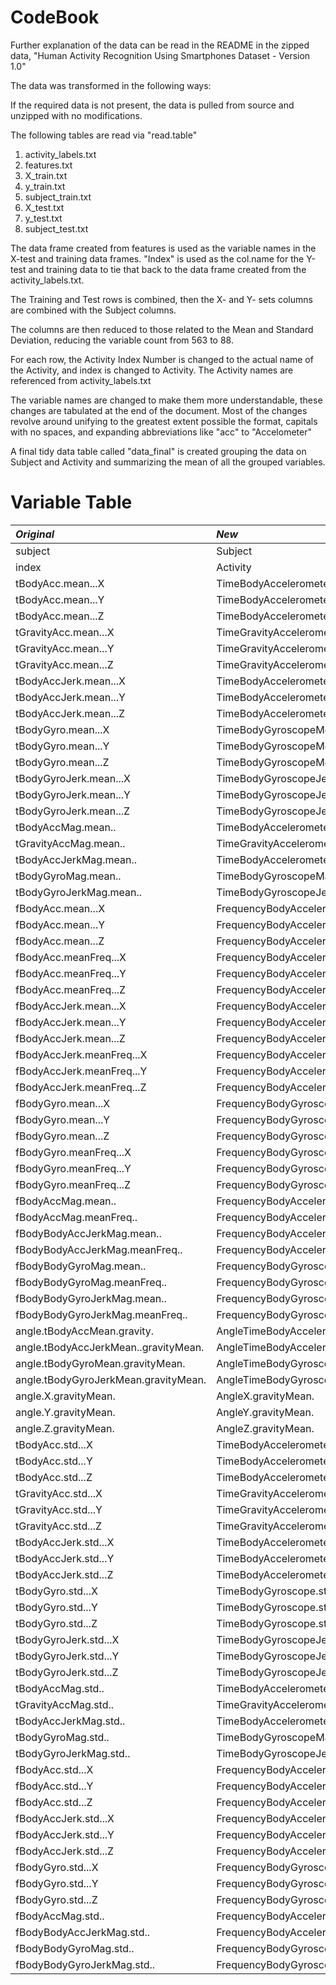 # CodeBook

Further explanation of the data can be read in the README in the zipped data, "Human Activity Recognition Using Smartphones Dataset - Version 1.0"

The data was transformed in the following ways:

If the required data is not present, the data is pulled from source and unzipped 
with no modifications.

The following tables are read via "read.table"

1) activity_labels.txt
2) features.txt
3) X_train.txt
4) y_train.txt
5) subject_train.txt
6) X_test.txt
7) y_test.txt
8) subject_test.txt

The data frame created from features is used as the variable names in the X-test and training data frames.  "Index" is used as the col.name for the Y-test and training data to tie that back to the data frame created from the activity_labels.txt.
 
The Training and Test rows is combined, then the X- and Y- sets columns are combined with the Subject columns.

The columns are then reduced to those related to the Mean and Standard Deviation,
reducing the variable count from 563 to 88.

For each row, the Activity Index Number is changed to the actual name of the Activity, and index is changed to Activity.  The Activity names are referenced from
activity_labels.txt

The variable names are changed to make them more understandable, these changes are tabulated at the end of the document.  Most of the changes revolve around unifying to the greatest extent possible the format, capitals with no spaces, and expanding abbreviations like "acc" to "Accelometer"

A final tidy data table called "data_final" is created grouping the data on Subject and Activity and summarizing the mean of all the grouped variables.


# Variable Table

|*Original*							  |	*New*											 |
|:------------------------------------|:-------------------------------------------------|
|subject 			                  |  Subject                      					 |
|index                           	  |	Activity       									 |
|tBodyAcc.mean...X 			          |	TimeBodyAccelerometerMean-X    					 |
|tBodyAcc.mean...Y 			          |	TimeBodyAccelerometerMean-Y      				 |
|tBodyAcc.mean...Z  			      |	TimeBodyAccelerometerMean-Z    					 |
|tGravityAcc.mean...X 			      |	TimeGravityAccelerometerMean-X   				 |
|tGravityAcc.mean...Y 			      |	TimeGravityAccelerometerMean-Y 					 | 
|tGravityAcc.mean...Z  			      |	TimeGravityAccelerometerMean-Z 					 |
|tBodyAccJerk.mean...X  		      |	TimeBodyAccelerometerJerkMean-X          		 |  
|tBodyAccJerk.mean...Y 			      |	TimeBodyAccelerometerJerkMean-Y      			 |
|tBodyAccJerk.mean...Z  		      |	TimeBodyAccelerometerJerkMean-Z      			 |  
|tBodyGyro.mean...X 			      |	TimeBodyGyroscopeMean-X                          |   
|tBodyGyro.mean...Y               	  |	TimeBodyGyroscopeMean-Y 						 |
|tBodyGyro.mean...Z  			      | TimeBodyGyroscopeMean-Z              			 |   
|tBodyGyroJerk.mean...X  		      |	TimeBodyGyroscopeJerkMean-X         			 |   
|tBodyGyroJerk.mean...Y      		  | TimeBodyGyroscopeJerkMean-Y        				 |
|tBodyGyroJerk.mean...Z      		  |	TimeBodyGyroscopeJerkMean-Z        				 |
|tBodyAccMag.mean..           		  |	TimeBodyAccelerometerMagnitudeMean..  			 |       
|tGravityAccMag.mean..         		  |	TimeGravityAccelerometerMagnitudeMean.. 		 |        
|tBodyAccJerkMag.mean..         	  |	TimeBodyAccelerometerJerkMagnitudeMean.. 		 |        
|tBodyGyroMag.mean..              	  |	TimeBodyGyroscopeMagnitudeMean..  				 |
|tBodyGyroJerkMag.mean..         	  |	TimeBodyGyroscopeJerkMagnitudeMean..  			 |
|fBodyAcc.mean...X               	  |	FrequencyBodyAccelerometerMean-X   				 |
|fBodyAcc.mean...Y                	  |	FrequencyBodyAccelerometerMean-Y         		 |
|fBodyAcc.mean...Z                	  |	FrequencyBodyAccelerometerMean-Z 				 |
|fBodyAcc.meanFreq...X            	  |	FrequencyBodyAccelerometerMeanFreq-X  			 |
|fBodyAcc.meanFreq...Y            	  |	FrequencyBodyAccelerometerMeanFreq-Y     		 |
|fBodyAcc.meanFreq...Z            	  |	FrequencyBodyAccelerometerMeanFreq-Z   			 |
|fBodyAccJerk.mean...X            	  |	FrequencyBodyAccelerometerJerkMean-X   			 |
|fBodyAccJerk.mean...Y            	  |	FrequencyBodyAccelerometerJerkMean-Y   			 |
|fBodyAccJerk.mean...Z            	  |	FrequencyBodyAccelerometerJerkMean-Z     		 |  
|fBodyAccJerk.meanFreq...X        	  |	FrequencyBodyAccelerometerJerkMeanFreq-X  		 |
|fBodyAccJerk.meanFreq...Y        	  |	FrequencyBodyAccelerometerJerkMeanFreq-Y  		 |
|fBodyAccJerk.meanFreq...Z        	  |	FrequencyBodyAccelerometerJerkMeanFreq-Z 		 |
|fBodyGyro.mean...X    			      |	FrequencyBodyGyroscopeMean-X        			 |         
|fBodyGyro.mean...Y               	  |	FrequencyBodyGyroscopeMean-Y   					 |
|fBodyGyro.mean...Z               	  | FrequencyBodyGyroscopeMean-Z   					 |
|fBodyGyro.meanFreq...X           	  |	FrequencyBodyGyroscopeMeanFreq-X    			 |
|fBodyGyro.meanFreq...Y           	  |	FrequencyBodyGyroscopeMeanFreq-Y    			 |
|fBodyGyro.meanFreq...Z           	  |	FrequencyBodyGyroscopeMeanFreq-Z   				 |
|fBodyAccMag.mean..               	  |	FrequencyBodyAccelerometerMagnitudeMean.. 		 |   
|fBodyAccMag.meanFreq..           	  |	FrequencyBodyAccelerometerMagnitudeMeanFreq.. 	 |
|fBodyBodyAccJerkMag.mean..       	  |	FrequencyBodyAccelerometerJerkMagnitudeMean..  	 |
|fBodyBodyAccJerkMag.meanFreq..   	  |	FrequencyBodyAccelerometerJerkMagnitudeMeanFreq..|
|fBodyBodyGyroMag.mean..          	  |	FrequencyBodyGyroscopeMagnitudeMean..   		 |
|fBodyBodyGyroMag.meanFreq..      	  |	FrequencyBodyGyroscopeMagnitudeMeanFreq.. 		 |
|fBodyBodyGyroJerkMag.mean..      	  |	FrequencyBodyGyroscopeJerkMagnitudeMean..    	 |
|fBodyBodyGyroJerkMag.meanFreq..  	  |	FrequencyBodyGyroscopeJerkMagnitudeMeanFreq.. 	 |
|angle.tBodyAccMean.gravity.      	  |	AngleTimeBodyAccelerometerMean.gravity.   		 |
|angle.tBodyAccJerkMean..gravityMean. |	AngleTimeBodyAccelerometerJerkMean..gravityMean. | 
|angle.tBodyGyroMean.gravityMean.     |	AngleTimeBodyGyroscopeMean.gravityMean.  		 |  
|angle.tBodyGyroJerkMean.gravityMean. |	AngleTimeBodyGyroscopeJerkMean.gravityMean.		 | 
|angle.X.gravityMean.             	  |	AngleX.gravityMean. 							 |
|angle.Y.gravityMean.             	  |	AngleY.gravityMean. 							 |
|angle.Z.gravityMean.             	  |	AngleZ.gravityMean.								 |
|tBodyAcc.std...X                 	  |	TimeBodyAccelerometer.std-X  					 |
|tBodyAcc.std...Y               	  |	TimeBodyAccelerometer.std-Y   					 |
|tBodyAcc.std...Z                  	  |	TimeBodyAccelerometer.std-Z 					 |
|tGravityAcc.std...X              	  |	TimeGravityAccelerometer.std-X  				 |
|tGravityAcc.std...Y               	  |	TimeGravityAccelerometer.std-Y 					 |
|tGravityAcc.std...Z               	  |	TimeGravityAccelerometer.std-Z 					 |
|tBodyAccJerk.std...X                 | TimeBodyAccelerometerJerk.std-X 				 |
|tBodyAccJerk.std...Y              	  |	TimeBodyAccelerometerJerk.std-Y  				 | 
|tBodyAccJerk.std...Z              	  |	TimeBodyAccelerometerJerk.std-Z  				 |  
|tBodyGyro.std...X                    | TimeBodyGyroscope.std-X      					 |
|tBodyGyro.std...Y                 	  |	TimeBodyGyroscope.std-Y    						 |
|tBodyGyro.std...Z                    |	TimeBodyGyroscope.std-Z   						 |
|tBodyGyroJerk.std...X             	  |	TimeBodyGyroscopeJerk.std-X   					 |  
|tBodyGyroJerk.std...Y             	  | TimeBodyGyroscopeJerk.std-Y 					 |
|tBodyGyroJerk.std...Z             	  |	TimeBodyGyroscopeJerk.std-Z 					 |
|tBodyAccMag.std..                 	  |	TimeBodyAccelerometerMagnitude.std.. 			 | 
|tGravityAccMag.std..              	  |	TimeGravityAccelerometerMagnitude.std..    		 |
|tBodyAccJerkMag.std..             	  |	TimeBodyAccelerometerJerkMagnitude.std..   		 |
|tBodyGyroMag.std..                	  |	TimeBodyGyroscopeMagnitude.std..      			 |
|tBodyGyroJerkMag.std..            	  |	TimeBodyGyroscopeJerkMagnitude.std..    		 |    
|fBodyAcc.std...X                     | FrequencyBodyAccelerometer.std-X  				 |
|fBodyAcc.std...Y                  	  |	FrequencyBodyAccelerometer.std-Y   				 |
|fBodyAcc.std...Z                  	  |	FrequencyBodyAccelerometer.std-Z      			 |
|fBodyAccJerk.std...X              	  |	FrequencyBodyAccelerometerJerk.std-X    		 |
|fBodyAccJerk.std...Y              	  |	FrequencyBodyAccelerometerJerk.std-Y  			 |
|fBodyAccJerk.std...Z              	  |	FrequencyBodyAccelerometerJerk.std-Z  			 |   
|fBodyGyro.std...X                 	  |	FrequencyBodyGyroscope.std-X     				 |
|fBodyGyro.std...Y                 	  |	FrequencyBodyGyroscope.std-Y   					 |
|fBodyGyro.std...Z                 	  |	FrequencyBodyGyroscope.std-Z 					 |
|fBodyAccMag.std..                 	  |	FrequencyBodyAccelerometerMagnitude.std..  		 |
|fBodyBodyAccJerkMag.std..       	  |	FrequencyBodyAccelerometerJerkMagnitude.std..  	 |
|fBodyBodyGyroMag.std..          	  |	FrequencyBodyGyroscopeMagnitude.std..   		 |
|fBodyBodyGyroJerkMag.std..     	  |	FrequencyBodyGyroscopeJerkMagnitude.std..     	 |


